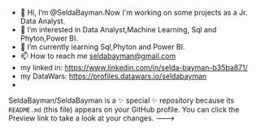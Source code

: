 - 👋 Hi, I’m @SeldaBayman.Now I'm working on some projects as a Jr. Data Analyst.
- 👀 I’m interested in Data Analyst,Machine Learning, Sql and Phyton,Power BI. 
- 🌱 I’m currently learning Sql,Phyton and Power BI.
- 📫 How to reach me seldabayman@gmail.com
- my linked in: https://www.linkedin.com/in/selda-bayman-b35ba871/
- my DataWars: https://profiles.datawars.io/seldabayman
-  
SeldaBayman/SeldaBayman is a ✨ special ✨ repository because its `README.md` (this file) appears on your GitHub profile.
You can click the Preview link to take a look at your changes.
--->
